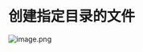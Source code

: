 # 创建指定目录的文件

![image.png](https://cdn.nlark.com/yuque/0/2019/png/349894/1560570209997-12056e16-66ff-40c4-ac21-bf3646099249.png#align=left&display=inline&height=369&name=image.png&originHeight=369&originWidth=589&size=162435&status=done&width=589)
